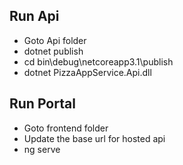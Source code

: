 ## **Run Api**
- Goto Api folder
- dotnet publish
- cd bin\debug\netcoreapp3.1\publish
- dotnet PizzaAppService.Api.dll

## **Run Portal**
- Goto frontend folder 
- Update the base url for hosted api
- ng serve

